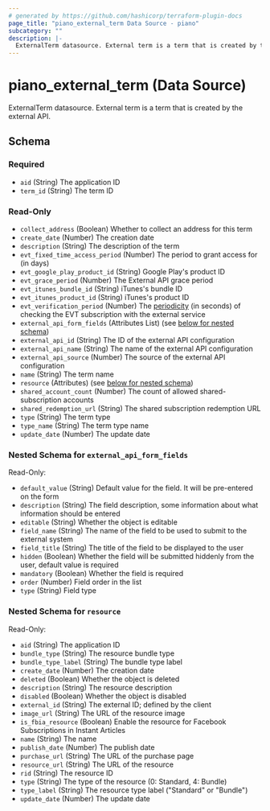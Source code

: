 ```yaml
---
# generated by https://github.com/hashicorp/terraform-plugin-docs
page_title: "piano_external_term Data Source - piano"
subcategory: ""
description: |-
  ExternalTerm datasource. External term is a term that is created by the external API.
---
```


# piano_external_term (Data Source)

ExternalTerm datasource. External term is a term that is created by the external API.



<!-- schema generated by tfplugindocs -->
## Schema

### Required

- `aid` (String) The application ID
- `term_id` (String) The term ID

### Read-Only

- `collect_address` (Boolean) Whether to collect an address for this term
- `create_date` (Number) The creation date
- `description` (String) The description of the term
- `evt_fixed_time_access_period` (Number) The period to grant access for (in days)
- `evt_google_play_product_id` (String) Google Play's product ID
- `evt_grace_period` (Number) The External API grace period
- `evt_itunes_bundle_id` (String) iTunes's bundle ID
- `evt_itunes_product_id` (String) iTunes's product ID
- `evt_verification_period` (Number) The <a href = "https://docs.piano.io/external-service-term/#externaltermverification">periodicity</a> (in seconds) of checking the EVT subscription with the external service
- `external_api_form_fields` (Attributes List) (see [below for nested schema](#nestedatt--external_api_form_fields))
- `external_api_id` (String) The ID of the external API configuration
- `external_api_name` (String) The name of the external API configuration
- `external_api_source` (Number) The source of the external API configuration
- `name` (String) The term name
- `resource` (Attributes) (see [below for nested schema](#nestedatt--resource))
- `shared_account_count` (Number) The count of allowed shared-subscription accounts
- `shared_redemption_url` (String) The shared subscription redemption URL
- `type` (String) The term type
- `type_name` (String) The term type name
- `update_date` (Number) The update date

<a id="nestedatt--external_api_form_fields"></a>
### Nested Schema for `external_api_form_fields`

Read-Only:

- `default_value` (String) Default value for the field. It will be pre-entered on the form
- `description` (String) The field description, some information about what information should be entered
- `editable` (String) Whether the object is editable
- `field_name` (String) The name of the field to be used to submit to the external system
- `field_title` (String) The title of the field to be displayed to the user
- `hidden` (Boolean) Whether the field will be submitted hiddenly from the user, default value is required
- `mandatory` (Boolean) Whether the field is required
- `order` (Number) Field order in the list
- `type` (String) Field type


<a id="nestedatt--resource"></a>
### Nested Schema for `resource`

Read-Only:

- `aid` (String) The application ID
- `bundle_type` (String) The resource bundle type
- `bundle_type_label` (String) The bundle type label
- `create_date` (Number) The creation date
- `deleted` (Boolean) Whether the object is deleted
- `description` (String) The resource description
- `disabled` (Boolean) Whether the object is disabled
- `external_id` (String) The external ID; defined by the client
- `image_url` (String) The URL of the resource image
- `is_fbia_resource` (Boolean) Enable the resource for Facebook Subscriptions in Instant Articles
- `name` (String) The name
- `publish_date` (Number) The publish date
- `purchase_url` (String) The URL of the purchase page
- `resource_url` (String) The URL of the resource
- `rid` (String) The resource ID
- `type` (String) The type of the resource (0: Standard, 4: Bundle)
- `type_label` (String) The resource type label ("Standard" or "Bundle")
- `update_date` (Number) The update date
